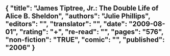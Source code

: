 {
 "title": "James Tiptree, Jr.: The Double Life of Alice B. Sheldon",
 "authors": "Julie Phillips",
 "editors": "",
 "translator": "",
 "date": "2009-08-01",
 "rating": "+",
 "re-read": "",
 "pages": "576",
 "non-fiction": "TRUE",
 "comic": "",
 "published": "2006"
}
---


